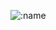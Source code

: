 ![:name]([https://count.getloli.com/get/@:name](https://moe-counter.glitch.me/get/@:daoq?theme=rule34))
